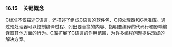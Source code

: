 ### 16.15　关键概念

C标准不仅描述C语言，还描述了组成C语言的软件包、C预处理器和C标准库。通过预处理器可以控制编译过程、列出要替换的内容、指明要编译的代码行和影响编译器其他方面的行为。C库扩展了C语言的作用范围，为许多编程问题提供现成的解决方案。

